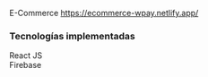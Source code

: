 E-Commerce
https://ecommerce-wpay.netlify.app/

 <h3>Tecnologías implementadas</h3>
React JS <br>
Firebase
